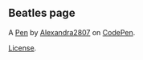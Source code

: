 Beatles page
------------


A [Pen](https://codepen.io/alexandra2807/pen/RwPrjYE) by [Alexandra2807](https://codepen.io/alexandra2807) on [CodePen](https://codepen.io).

[License](https://codepen.io/alexandra2807/pen/RwPrjYE/license).